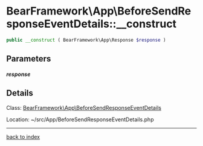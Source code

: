 # BearFramework\App\BeforeSendResponseEventDetails::__construct

```php
public __construct ( BearFramework\App\Response $response )
```

## Parameters

##### response

## Details

Class: [BearFramework\App\BeforeSendResponseEventDetails](bearframework.app.beforesendresponseeventdetails.class.md)

Location: ~/src/App/BeforeSendResponseEventDetails.php

---

[back to index](index.md)

